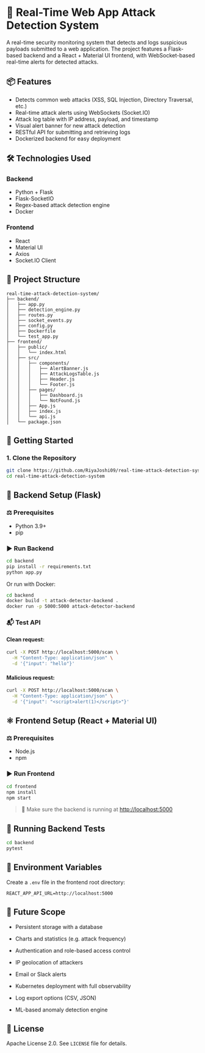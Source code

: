 # 🚨 Real-Time Web App Attack Detection System

A real-time security monitoring system that detects and logs suspicious payloads submitted to a web application. The project features a Flask-based backend and a React + Material UI frontend, with WebSocket-based real-time alerts for detected attacks.

## 📦 Features

* Detects common web attacks (XSS, SQL Injection, Directory Traversal, etc.)
* Real-time attack alerts using WebSockets (Socket.IO)
* Attack log table with IP address, payload, and timestamp
* Visual alert banner for new attack detection
* RESTful API for submitting and retrieving logs
* Dockerized backend for easy deployment

## 🛠️ Technologies Used

### Backend

* Python + Flask
* Flask-SocketIO
* Regex-based attack detection engine
* Docker

### Frontend

* React
* Material UI
* Axios
* Socket.IO Client

## 📁 Project Structure

```
real-time-attack-detection-system/
├── backend/
│   ├── app.py
│   ├── detection_engine.py
│   ├── routes.py
│   ├── socket_events.py
│   ├── config.py
│   ├── Dockerfile
│   └── test_app.py
├── frontend/
│   ├── public/
│   │   └── index.html
│   ├── src/
│   │   ├── components/
│   │   │   ├── AlertBanner.js
│   │   │   ├── AttackLogsTable.js
│   │   │   ├── Header.js
│   │   │   └── Footer.js
│   │   ├── pages/
│   │   │   ├── Dashboard.js
│   │   │   └── NotFound.js
│   │   ├── App.js
│   │   ├── index.js
│   │   └── api.js
│   └── package.json
```

## 🚀 Getting Started

### 1. Clone the Repository

```bash
git clone https://github.com/RiyaJoshi09/real-time-attack-detection-system.git
cd real-time-attack-detection-system
```

## 🐍 Backend Setup (Flask)

### ⚖️ Prerequisites

* Python 3.9+
* pip

### ▶️ Run Backend

```bash
cd backend
pip install -r requirements.txt
python app.py
```

Or run with Docker:

```bash
cd backend
docker build -t attack-detector-backend .
docker run -p 5000:5000 attack-detector-backend
```

### 📬 Test API

#### Clean request:

```bash
curl -X POST http://localhost:5000/scan \
  -H "Content-Type: application/json" \
  -d '{"input": "hello"}'
```

#### Malicious request:

```bash
curl -X POST http://localhost:5000/scan \
  -H "Content-Type: application/json" \
  -d '{"input": "<script>alert(1)</script>"}'
```

## ⚛️ Frontend Setup (React + Material UI)

### ⚖️ Prerequisites

* Node.js
* npm

### ▶️ Run Frontend

```bash
cd frontend
npm install
npm start
```

> 🔗 Make sure the backend is running at [http://localhost:5000](http://localhost:5000)

## 🔬 Running Backend Tests

```bash
cd backend
pytest
```

## 📌 Environment Variables

Create a `.env` file in the frontend root directory:

```
REACT_APP_API_URL=http://localhost:5000
```

## 🔮 Future Scope
* Persistent storage with a database

* Charts and statistics (e.g. attack frequency)

* Authentication and role-based access control

* IP geolocation of attackers

* Email or Slack alerts

* Kubernetes deployment with full observability

* Log export options (CSV, JSON)

* ML-based anomaly detection engine

## 📄 License
Apache License 2.0. See `LICENSE` file for details.
